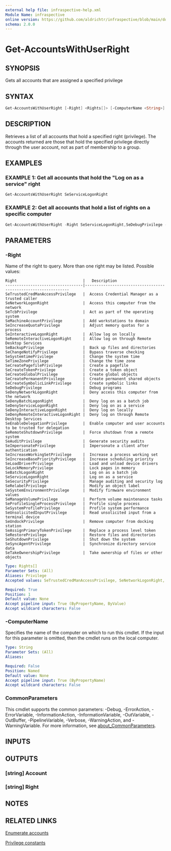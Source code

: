 ```yaml
---
external help file: infraspective-help.xml
Module Name: infraspective
online version: https://github.com/aldrichtr/infraspective/blob/main/docs/help/Get-AccountsWithUserRight.md
schema: 2.0.0
---
```


# Get-AccountsWithUserRight

## SYNOPSIS

Gets all accounts that are assigned a specified privilege

## SYNTAX

```powershell
Get-AccountsWithUserRight [-Right] <Rights[]> [-ComputerName <String>] [<CommonParameters>]
```

## DESCRIPTION

Retrieves a list of all accounts that hold a specified right (privilege).  The
accounts returned are those that hold the specified privilege directly through
the user account, not as part of membership to a group.

## EXAMPLES

### EXAMPLE 1: Get all accounts that hold the "Log on as a service" right

```powershell
Get-AccountsWithUserRight SeServiceLogonRight
```

### EXAMPLE 2: Get all accounts that hold a list of rights on a specific computer

```powershell
Get-AccountsWithUserRight -Right SeServiceLogonRight,SeDebugPrivilege -ComputerName TESTPC
```

## PARAMETERS

### -Right

Name of the right to query.  More than one right may be listed.
Possible values:

```
Right                             |   Description
----------------------------------|---------------------------------------------------------------
SeTrustedCredManAccessPrivilege   |  Access Credential Manager as a trusted caller
SeNetworkLogonRight               |  Access this computer from the network
SeTcbPrivilege                    |  Act as part of the operating system
SeMachineAccountPrivilege         |  Add workstations to domain
SeIncreaseQuotaPrivilege          |  Adjust memory quotas for a process
SeInteractiveLogonRight           |  Allow log on locally
SeRemoteInteractiveLogonRight     |  Allow log on through Remote Desktop Services
SeBackupPrivilege                 |  Back up files and directories
SeChangeNotifyPrivilege           |  Bypass traverse checking
SeSystemtimePrivilege             |  Change the system time
SeTimeZonePrivilege               |  Change the time zone
SeCreatePagefilePrivilege         |  Create a pagefile
SeCreateTokenPrivilege            |  Create a token object
SeCreateGlobalPrivilege           |  Create global objects
SeCreatePermanentPrivilege        |  Create permanent shared objects
SeCreateSymbolicLinkPrivilege     |  Create symbolic links
SeDebugPrivilege                  |  Debug programs
SeDenyNetworkLogonRight           |  Deny access this computer from the network
SeDenyBatchLogonRight             |  Deny log on as a batch job
SeDenyServiceLogonRight           |  Deny log on as a service
SeDenyInteractiveLogonRight       |  Deny log on locally
SeDenyRemoteInteractiveLogonRight |  Deny log on through Remote Desktop Services
SeEnableDelegationPrivilege       |  Enable computer and user accounts to be trusted for delegation
SeRemoteShutdownPrivilege         |  Force shutdown from a remote system
SeAuditPrivilege                  |  Generate security audits
SeImpersonatePrivilege            |  Impersonate a client after authentication
SeIncreaseWorkingSetPrivilege     |  Increase a process working set
SeIncreaseBasePriorityPrivilege   |  Increase scheduling priority
SeLoadDriverPrivilege             |  Load and unload device drivers
SeLockMemoryPrivilege             |  Lock pages in memory
SeBatchLogonRight                 |  Log on as a batch job
SeServiceLogonRight               |  Log on as a service
SeSecurityPrivilege               |  Manage auditing and security log
SeRelabelPrivilege                |  Modify an object label
SeSystemEnvironmentPrivilege      |  Modify firmware environment values
SeManageVolumePrivilege           |  Perform volume maintenance tasks
SeProfileSingleProcessPrivilege   |  Profile single process
SeSystemProfilePrivilege          |  Profile system performance
SeUnsolicitedInputPrivilege       |  Read unsolicited input from a terminal device
SeUndockPrivilege                 |  Remove computer from docking station
SeAssignPrimaryTokenPrivilege     |  Replace a process level token
SeRestorePrivilege                |  Restore files and directories
SeShutdownPrivilege               |  Shut down the system
SeSyncAgentPrivilege              |  Synchronize directory service data
SeTakeOwnershipPrivilege          |  Take ownership of files or other objects
```

```yaml
Type: Rights[]
Parameter Sets: (All)
Aliases: Privilege
Accepted values: SeTrustedCredManAccessPrivilege, SeNetworkLogonRight, SeTcbPrivilege, SeMachineAccountPrivilege, SeIncreaseQuotaPrivilege, SeInteractiveLogonRight, SeRemoteInteractiveLogonRight, SeBackupPrivilege, SeChangeNotifyPrivilege, SeSystemtimePrivilege, SeTimeZonePrivilege, SeCreatePagefilePrivilege, SeCreateTokenPrivilege, SeCreateGlobalPrivilege, SeCreatePermanentPrivilege, SeCreateSymbolicLinkPrivilege, SeDebugPrivilege, SeDenyNetworkLogonRight, SeDenyBatchLogonRight, SeDenyServiceLogonRight, SeDenyInteractiveLogonRight, SeDenyRemoteInteractiveLogonRight, SeEnableDelegationPrivilege, SeRemoteShutdownPrivilege, SeAuditPrivilege, SeImpersonatePrivilege, SeIncreaseWorkingSetPrivilege, SeIncreaseBasePriorityPrivilege, SeLoadDriverPrivilege, SeLockMemoryPrivilege, SeBatchLogonRight, SeServiceLogonRight, SeSecurityPrivilege, SeRelabelPrivilege, SeSystemEnvironmentPrivilege, SeManageVolumePrivilege, SeProfileSingleProcessPrivilege, SeSystemProfilePrivilege, SeUnsolicitedInputPrivilege, SeUndockPrivilege, SeAssignPrimaryTokenPrivilege, SeRestorePrivilege, SeShutdownPrivilege, SeSyncAgentPrivilege, SeTakeOwnershipPrivilege

Required: True
Position: 1
Default value: None
Accept pipeline input: True (ByPropertyName, ByValue)
Accept wildcard characters: False
```

### -ComputerName

Specifies the name of the computer on which to run this cmdlet.
If the input for this parameter is
omitted, then the cmdlet runs on the local computer.

```yaml
Type: String
Parameter Sets: (All)
Aliases:

Required: False
Position: Named
Default value: None
Accept pipeline input: True (ByPropertyName)
Accept wildcard characters: False
```

### CommonParameters

This cmdlet supports the common parameters: -Debug, -ErrorAction,
-ErrorVariable, -InformationAction, -InformationVariable, -OutVariable,
-OutBuffer, -PipelineVariable, -Verbose, -WarningAction, and -WarningVariable.
For more information, see
[about_CommonParameters](http://go.microsoft.com/fwlink/?LinkID=113216).

## INPUTS

## OUTPUTS

### [string] Account

### [string] Right

## NOTES

## RELATED LINKS

[Enumerate accounts](http://msdn.microsoft.com/en-us/library/ms721792.aspx)

[Privilege constants](http://msdn.microsoft.com/en-us/library/bb530716.aspx)
